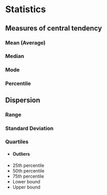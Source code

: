 # Statistics
## Measures of central tendency 
### Mean (Average)
### Median
### Mode
### Percentile
## Dispersion
### Range
### Standard Deviation
### Quartiles
* #### Outliers
* 25th percentile
* 50th percentile
* 75th percentile
* Lower bound
* Upper bound
